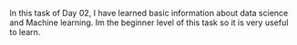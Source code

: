 In this task of Day 02, I have learned basic information about data science and Machine learning.
Im the beginner level of this task so it is very useful to learn.
